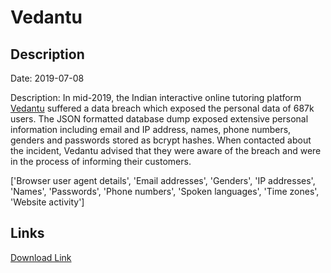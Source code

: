 # Vedantu

## Description

Date: 2019-07-08

Description:
In mid-2019, the Indian interactive online tutoring platform <a href="https://www.vedantu.com/" target="_blank" rel="noopener">Vedantu</a> suffered a data breach which exposed the personal data of 687k users. The JSON formatted database dump exposed extensive personal information including email and IP address, names, phone numbers, genders and passwords stored as bcrypt hashes. When contacted about the incident, Vedantu advised that they were aware of the breach and were in the process of informing their customers.


['Browser user agent details', 'Email addresses', 'Genders', 'IP addresses', 'Names', 'Passwords', 'Phone numbers', 'Spoken languages', 'Time zones', 'Website activity']

## Links

[Download Link](https://link-to.net/1229997/516.6092085104879/dynamic/?r=dmVkYW50dS5jb20=)